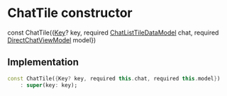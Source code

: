 


# ChatTile constructor






const
ChatTile(\{[Key](https://api.flutter.dev/flutter/foundation/Key-class.html)? key, required [ChatListTileDataModel](../../models_chats_chat_list_tile_data_model/ChatListTileDataModel-class.md) chat, required [DirectChatViewModel](../../view_model_after_auth_view_models_chat_view_models_direct_chat_view_model/DirectChatViewModel-class.md) model})





## Implementation

```dart
const ChatTile({Key? key, required this.chat, required this.model})
    : super(key: key);
```







